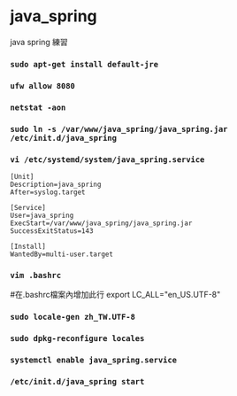 # java_spring
java spring 練習


### `sudo apt-get install default-jre`
### `ufw allow 8080`
### `netstat -aon`
### `sudo ln -s /var/www/java_spring/java_spring.jar /etc/init.d/java_spring`



### `vi /etc/systemd/system/java_spring.service`


```
[Unit]
Description=java_spring
After=syslog.target

[Service]
User=java_spring
ExecStart=/var/www/java_spring/java_spring.jar
SuccessExitStatus=143

[Install]
WantedBy=multi-user.target

```


### `vim .bashrc`
#在.bashrc檔案內增加此行 export LC_ALL="en_US.UTF-8"

### `sudo locale-gen zh_TW.UTF-8`
### `sudo dpkg-reconfigure locales`

### `systemctl enable java_spring.service`
### `/etc/init.d/java_spring start`

